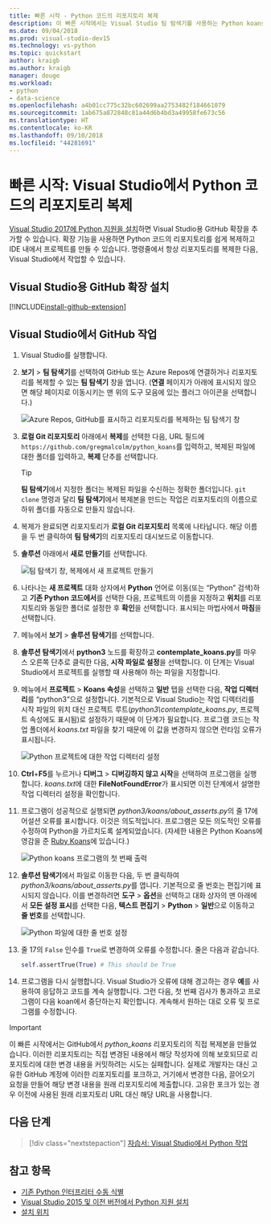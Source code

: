```yaml
---
title: 빠른 시작 - Python 코드의 리포지토리 복제
description: 이 빠른 시작에서는 Visual Studio 팀 탐색기를 사용하는 Python koans 리포지토리를 복제하여 Visual Studio에서 Python 프로젝트를 만듭니다.
ms.date: 09/04/2018
ms.prod: visual-studio-dev15
ms.technology: vs-python
ms.topic: quickstart
author: kraigb
ms.author: kraigb
manager: douge
ms.workload:
- python
- data-science
ms.openlocfilehash: a4b01cc775c32bc602699aa2753482f184661079
ms.sourcegitcommit: 1ab675a872848c81a44d6b4bd3a49958fe673c56
ms.translationtype: HT
ms.contentlocale: ko-KR
ms.lasthandoff: 09/10/2018
ms.locfileid: "44281691"
---
```

# <a name="quickstart-clone-a-repository-of-python-code-in-visual-studio"></a>빠른 시작: Visual Studio에서 Python 코드의 리포지토리 복제

[Visual Studio 2017에 Python 지원을 설치](installing-python-support-in-visual-studio.md)하면 Visual Studio용 GitHub 확장을 추가할 수 있습니다. 확장 기능을 사용하면 Python 코드의 리포지토리를 쉽게 복제하고 IDE 내에서 프로젝트를 만들 수 있습니다. 명령줄에서 항상 리포지토리를 복제한 다음, Visual Studio에서 작업할 수 있습니다.

## <a name="install-the-github-extension-for-visual-studio"></a>Visual Studio용 GitHub 확장 설치

[!INCLUDE[install-github-extension](includes/install-github-extension.md)]

## <a name="work-with-github-in-visual-studio"></a>Visual Studio에서 GitHub 작업

1. Visual Studio를 실행합니다.

1. **보기** > **팀 탐색기**를 선택하여 GitHub 또는 Azure Repos에 연결하거나 리포지토리를 복제할 수 있는 **팀 탐색기** 창을 엽니다. (**연결** 페이지가 아래에 표시되지 않으면 해당 페이지로 이동시키는 맨 위의 도구 모음에 있는 플러그 아이콘을 선택합니다.)

    ![Azure Repos, GitHub를 표시하고 리포지토리를 복제하는 팀 탐색기 창](media/team-explorer.png)

1. **로컬 Git 리포지토리** 아래에서 **복제**를 선택한 다음, URL 필드에 `https://github.com/gregmalcolm/python_koans`를 입력하고, 복제된 파일에 대한 폴더를 입력하고, **복제** 단추를 선택합니다.

    > [!Tip]
    > **팀 탐색기**에서 지정한 폴더는 복제된 파일을 수신하는 정확한 폴더입니다. `git clone` 명령과 달리 **팀 탐색기**에서 복제본을 만드는 작업은 리포지토리의 이름으로 하위 폴더를 자동으로 만들지 않습니다.

1. 복제가 완료되면 리포지토리가 **로컬 Git 리포지토리** 목록에 나타납니다. 해당 이름을 두 번 클릭하여 **팀 탐색기**의 리포지토리 대시보드로 이동합니다.

1. **솔루션** 아래에서 **새로 만들기**를 선택합니다.

    ![팀 탐색기 창, 복제에서 새 프로젝트 만들기](media/team-explorer-new-project.png)

1. 나타나는 **새 프로젝트** 대화 상자에서 **Python** 언어로 이동(또는 “Python” 검색)하고 **기존 Python 코드에서**를 선택한 다음, 프로젝트의 이름을 지정하고 **위치**를 리포지토리와 동일한 폴더로 설정한 후 **확인**을 선택합니다. 표시되는 마법사에서 **마침**을 선택합니다.

1. 메뉴에서 **보기** > **솔루션 탐색기**를 선택합니다.

1. **솔루션 탐색기**에서 **python3** 노드를 확장하고 **contemplate_koans.py**를 마우스 오른쪽 단추로 클릭한 다음, **시작 파일로 설정**을 선택합니다. 이 단계는 Visual Studio에서 프로젝트를 실행할 때 사용해야 하는 파일을 지정합니다.

1. 메뉴에서 **프로젝트** > **Koans 속성**을 선택하고 **일반** 탭을 선택한 다음, **작업 디렉터리**를 “python3”으로 설정합니다. 기본적으로 Visual Studio는 작업 디렉터리를 시작 파일의 위치 대신 프로젝트 루트(*python3\contemplate_koans.py*, 프로젝트 속성에도 표시됨)로 설정하기 때문에 이 단계가 필요합니다. 프로그램 코드는 작업 폴더에서 *koans.txt* 파일을 찾기 때문에 이 값을 변경하지 않으면 런타임 오류가 표시됩니다.

    ![Python 프로젝트에 대한 작업 디렉터리 설정](media/projects-set-working-directory.png)

1. **Ctrl**+**F5**를 누르거나 **디버그** > **디버깅하지 않고 시작**을 선택하여 프로그램을 실행합니다. *koans.txt*에 대한 **FileNotFoundError**가 표시되면 이전 단계에서 설명한 작업 디렉터리 설정을 확인합니다.

1. 프로그램이 성공적으로 실행되면 *python3/koans/about_asserts.py*의 줄 17에 어설션 오류를 표시합니다. 이것은 의도적입니다. 프로그램은 모든 의도적인 오류를 수정하여 Python을 가르치도록 설계되었습니다. (자세한 내용은 Python Koans에 영감을 준 [Ruby Koans](http://rubykoans.com/)에 있습니다.)

    ![Python koans 프로그램의 첫 번째 출력](media/koans-output.png)

1. **솔루션 탐색기**에서 파일로 이동한 다음, 두 번 클릭하여 *python3/koans/about_asserts.py*를 엽니다. 기본적으로 줄 번호는 편집기에 표시되지 않습니다. 이를 변경하려면 **도구** > **옵션**을 선택하고 대화 상자의 맨 아래에서 **모든 설정 표시**를 선택한 다음, **텍스트 편집기** > **Python** > **일반**으로 이동하고 **줄 번호**를 선택합니다.

    ![Python 파일에 대한 줄 번호 설정](media/options-general-line-numbers.png)

1. 줄 17의 `False` 인수를 `True`로 변경하여 오류를 수정합니다. 줄은 다음과 같습니다.

    ```python
    self.assertTrue(True) # This should be True
    ```

1. 프로그램을 다시 실행합니다. Visual Studio가 오류에 대해 경고하는 경우 **예**를 사용하여 응답하고 코드를 계속 실행합니다. 그런 다음, 첫 번째 검사가 통과하고 프로그램이 다음 koan에서 중단하는지 확인합니다. 계속해서 원하는 대로 오류 및 프로그램를 수정합니다.

> [!Important]
> 이 빠른 시작에서는 GitHub에서 *python_koans* 리포지토리의 직접 복제본을 만들었습니다. 이러한 리포지토리는 직접 변경된 내용에서 해당 작성자에 의해 보호되므로 리포지토리에 대한 변경 내용을 커밋하려는 시도는 실패합니다. 실제로 개발자는 대신 고유한 GitHub 계정에 이러한 리포지토리를 포크하고, 거기에서 변경한 다음, 끌어오기 요청을 만들어 해당 변경 내용을 원래 리포지토리에 제출합니다. 고유한 포크가 있는 경우 이전에 사용된 원래 리포지토리 URL 대신 해당 URL을 사용합니다.

## <a name="next-steps"></a>다음 단계

> [!div class="nextstepaction"]
> [자습서: Visual Studio에서 Python 작업](tutorial-working-with-python-in-visual-studio-step-01-create-project.md)

## <a name="see-also"></a>참고 항목

- [기존 Python 인터프리터 수동 식별](managing-python-environments-in-visual-studio.md#manually-identify-an-existing-environment)
- [Visual Studio 2015 및 이전 버전에서 Python 지원 설치](installing-python-support-in-visual-studio.md)
- [설치 위치](installing-python-support-in-visual-studio.md#install-locations)
